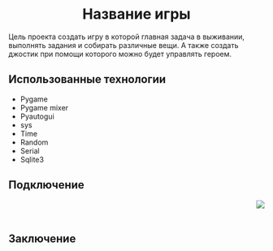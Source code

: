 <h1 align="center">Название игры</h1>

Цель проекта создать игру в которой главная задача в выживании, выполнять задания и собирать различные вещи. А также создать джостик при помощи которого можно будет управлять героем.

## Использованные технологии

- Pygame
- Pygame mixer
- Pyautogui
- sys
- Time
- Random
- Serial
- Sqlite3

## Подключение
<img align="right"  src="https://user-images.githubusercontent.com/73754515/148300707-2744ab63-a4bf-4a8a-ac25-29ea265db1a5.png">


<br><br>

## Заключение


